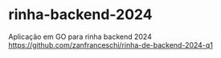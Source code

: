 # rinha-backend-2024
Aplicação em GO para rinha backend 2024 https://github.com/zanfranceschi/rinha-de-backend-2024-q1
